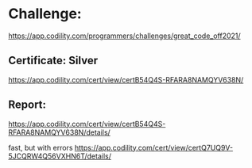 ﻿# Challenge: 
https://app.codility.com/programmers/challenges/great_code_off2021/

## Certificate: Silver
https://app.codility.com/cert/view/certB54Q4S-RFARA8NAMQYV638N/

## Report:
https://app.codility.com/cert/view/certB54Q4S-RFARA8NAMQYV638N/details/

fast, but with errors
https://app.codility.com/cert/view/certQ7UQ9V-5JCQRW4Q56VXHN6T/details/